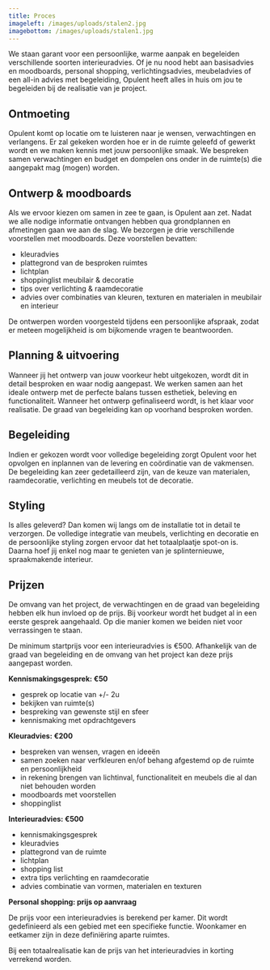 ```yaml
---
title: Proces
imageleft: /images/uploads/stalen2.jpg
imagebottom: /images/uploads/stalen1.jpg
---
```

<!--StartFragment-->

We staan garant voor een persoonlijke, warme aanpak en begeleiden verschillende soorten interieuradvies. Of je nu nood hebt aan basisadvies en moodboards, personal shopping, verlichtingsadvies, meubeladvies of een all-in advies met begeleiding, Opulent heeft alles in huis om jou te begeleiden bij de realisatie van je project.

## Ontmoeting

Opulent komt op locatie om te luisteren naar je wensen, verwachtingen en verlangens. Er zal gekeken worden hoe er in de ruimte geleefd of gewerkt wordt en we maken kennis met jouw persoonlijke smaak. We bespreken samen verwachtingen en budget en dompelen ons onder in de ruimte(s) die aangepakt mag (mogen) worden.

## Ontwerp & moodboards

Als we ervoor kiezen om samen in zee te gaan, is Opulent aan zet. Nadat we alle nodige informatie ontvangen hebben qua grondplannen en afmetingen gaan we aan de slag. We bezorgen je drie verschillende voorstellen met moodboards. Deze voorstellen bevatten: 

* k﻿leuradvies
* p﻿lattegrond van de besproken ruimtes
* l﻿ichtplan
* s﻿hoppinglist meubilair & decoratie
* t﻿ips over verlichting & raamdecoratie
* a﻿dvies over combinaties van kleuren, texturen en materialen in meubilair en interieur

De ontwerpen worden voorgesteld tijdens een persoonlijke afspraak, zodat er meteen mogelijkheid is om bijkomende vragen te beantwoorden.

## Planning & uitvoering

Wanneer jij het ontwerp van jouw voorkeur hebt uitgekozen, wordt dit in detail besproken en waar nodig aangepast. We werken samen aan het ideale ontwerp met de perfecte balans tussen esthetiek, beleving en functionaliteit. Wanneer het ontwerp gefinaliseerd wordt, is het klaar voor realisatie. De graad van begeleiding kan op voorhand besproken worden.

## Begeleiding

Indien er gekozen wordt voor volledige begeleiding zorgt Opulent voor het opvolgen en inplannen van de levering en coördinatie van de vakmensen. De begeleiding kan zeer gedetailleerd zijn, van de keuze van materialen, raamdecoratie, verlichting en meubels tot de decoratie.

## Styling

Is alles geleverd? Dan komen wij langs om de installatie tot in detail te verzorgen. De volledige integratie van meubels, verlichting en decoratie en de persoonlijke styling zorgen ervoor dat het totaalplaatje spot-on is. Daarna hoef jij enkel nog maar te genieten van je splinternieuwe, spraakmakende interieur.

## P﻿rijzen

De omvang van het project, de verwachtingen en de graad van begeleiding hebben elk hun invloed op de prijs. Bij voorkeur wordt het budget al in een eerste gesprek aangehaald. Op die manier komen we beiden niet voor verrassingen te staan. 

De minimum startprijs voor een interieuradvies is €500. Afhankelijk van de graad van begeleiding en de omvang van het project kan deze prijs aangepast worden. 

**Kennismakingsgesprek: €50**

* gesprek op locatie van +/- 2u
* bekijken van ruimte(s)
* bespreking van gewenste stijl en sfeer
* kennismaking met opdrachtgevers

**Kleuradvies: €200**

* bespreken van wensen, vragen en ideeën
* samen zoeken naar verfkleuren en/of behang afgestemd op de ruimte en persoonlijkheid
* in rekening brengen van lichtinval, functionaliteit en meubels die al dan niet behouden worden
* moodboards met voorstellen
* shoppinglist

**Interieuradvies: €500**

* kennismakingsgesprek
* kleuradvies
* plattegrond van de ruimte
* lichtplan
* shopping list
* extra tips verlichting en raamdecoratie
* advies combinatie van vormen, materialen en texturen

**Personal shopping: prijs op aanvraag**

De prijs voor een interieuradvies is berekend per kamer. Dit wordt gedefinieerd als een gebied met een specifieke functie. Woonkamer en eetkamer zijn in deze definiëring aparte ruimtes.

Bij een totaalrealisatie kan de prijs van het interieuradvies in korting verrekend worden. 

<!--EndFragment-->